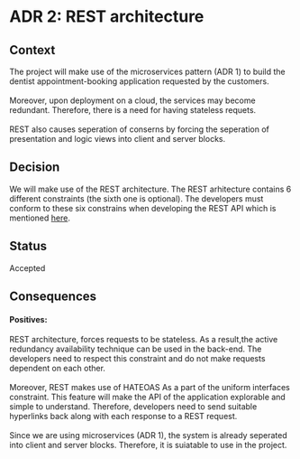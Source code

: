 # ADR 2: REST architecture
## Context
The project will make use of the microservices pattern (ADR 1) to build the dentist appointment-booking application requested by the customers.
</br>
</br>
Moreover, upon deployment on a cloud, the services may become redundant. Therefore, there is a need for having stateless requets. 
</br>
</br>
REST also causes seperation of conserns by forcing the seperation of presentation and logic views into client and server blocks.
</br>
## Decision
We will make use of the REST architecture. The REST arhitecture contains 6 different constraints (the sixth one is optional). The developers must conform to these six constrains when developing the REST API which is mentioned [here](https://www.kennethlange.com/books/The-Little-Book-on-REST-Services.pdf). 
</br>
## Status
Accepted
</br>
## Consequences
#### Positives:
REST architecture, forces requests to be stateless. As a result,the active redundancy availability technique can be used in the back-end. The developers need to respect this constraint and do not make requests dependent on each other.
</br>
</br>
Moreover, REST makes use of HATEOAS As a part of the uniform interfaces constraint. This feature will make the API of the application explorable and simple to understand. Therefore, developers need to send suitable hyperlinks back along with each response to a REST request.
</br>
</br>
Since we are using microservices (ADR 1), the system is already seperated into client and server blocks. Therefore, it is suiatable to use in the project.